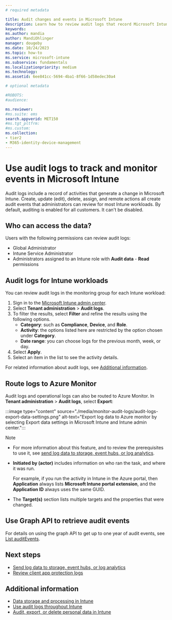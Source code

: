 ```yaml
---
# required metadata

title: Audit changes and events in Microsoft Intune
description: Learn how to review audit logs that record Microsoft Intune activities.
keywords: 
ms.author: mandia
author: MandiOhlinger
manager: dougeby
ms.date: 10/24/2023
ms.topic: how-to
ms.service: microsoft-intune
ms.subservice: fundamentals
ms.localizationpriority: medium
ms.technology:
ms.assetid: 6ee841cc-5694-4ba1-8f66-1d58edec30a4

# optional metadata

#ROBOTS:
#audience:

ms.reviewer: 
#ms.suite: ems
search.appverid: MET150
#ms.tgt_pltfrm:
#ms.custom:
ms.collection:
- tier2
- M365-identity-device-management
---
```


# Use audit logs to track and monitor events in Microsoft Intune

Audit logs include a record of activities that generate a change in Microsoft Intune. Create, update (edit), delete, assign, and remote actions all create audit events that administrators can review for most Intune workloads. By default, auditing is enabled for all customers. It can't be disabled.

## Who can access the data?

Users with the following permissions can review audit logs:

- Global Administrator
- Intune Service Administrator
- Administrators assigned to an Intune role with **Audit data** - **Read** permissions

## Audit logs for Intune workloads

You can review audit logs in the monitoring group for each Intune workload:

1. Sign in to the [Microsoft Intune admin center](https://go.microsoft.com/fwlink/?linkid=2109431).
2. Select **Tenant administration** > **Audit logs**.
3. To filter the results, select **Filter** and refine the results using the following options.
    - **Category**: such as **Compliance**, **Device**, and **Role**.
    - **Activity**: the options listed here are restricted by the option chosen under **Category**.
    - **Date range**: you can choose logs for the previous month, week, or day.
4. Select **Apply**.
5. Select an item in the list to see the activity details.

For related information about audit logs, see [Additional information](../fundamentals/monitor-audit-logs.md#additional-information).

## Route logs to Azure Monitor

Audit logs and operational logs can also be routed to Azure Monitor. In **Tenant administration** > **Audit logs**, select **Export**:

:::image type="content" source="./media/monitor-audit-logs/audit-logs-export-data-settings.png" alt-text="Export log data to Azure monitor by selecting Export data settings in Microsoft Intune and Intune admin center.":::

> [!NOTE]
>
> - For more information about this feature, and to review the prerequisites to use it, see [send log data to storage, event hubs, or log analytics](review-logs-using-azure-monitor.md).
> - **Initiated by (actor)** includes information on who ran the task, and where it was run.
>
>   For example, if you run the activity in Intune in the Azure portal, then **Application** always lists **Microsoft Intune portal extension**, and the **Application ID** always uses the same GUID.
> - The **Target(s)** section lists multiple targets and the properties that were changed.  

## Use Graph API to retrieve audit events

For details on using the graph API to get up to one year of audit events, see [List auditEvents](/graph/api/intune-auditing-auditevent-list).

## Next steps

- [Send log data to storage, event hubs, or log analytics](review-logs-using-azure-monitor.md)
- [Review client app protection logs](../apps/app-protection-policy-settings-log.md)

## Additional information

- [Data storage and processing in Intune](../protect/privacy-data-store-process.md)
- [Use audit logs throughout Intune](../fundamentals/review-logs-using-azure-monitor.md#use-audit-logs-throughout-intune)
- [Audit, export, or delete personal data in Intune](../protect/privacy-data-audit-export-delete.md)
